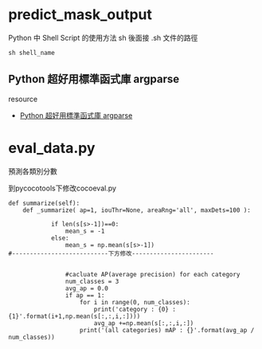 # predict_mask_output

Python 中 Shell Script 的使用方法
sh 後面接 .sh 文件的路徑
```
sh shell_name
```
## Python 超好用標準函式庫 argparse
resource
* [Python 超好用標準函式庫 argparse](https://dboyliao.medium.com/python-%E8%B6%85%E5%A5%BD%E7%94%A8%E6%A8%99%E6%BA%96%E5%87%BD%E5%BC%8F%E5%BA%AB-argparse-4eab2e9dcc69)

# eval_data.py

預測各類別分數

到pycocotools下修改cocoeval.py

```
def summarize(self):
    def _summarize( ap=1, iouThr=None, areaRng='all', maxDets=100 ):
    
            if len(s[s>-1])==0:
                mean_s = -1
            else:
                mean_s = np.mean(s[s>-1])    
#---------------------------下方修改-----------------------    
    
    
                #cacluate AP(average precision) for each category
                num_classes = 3
                avg_ap = 0.0
                if ap == 1:
                    for i in range(0, num_classes):
                        print('category : {0} : {1}'.format(i+1,np.mean(s[:,:,i,:])))
                        avg_ap +=np.mean(s[:,:,i,:])
                    print('(all categories) mAP : {}'.format(avg_ap / num_classes))
    
```
